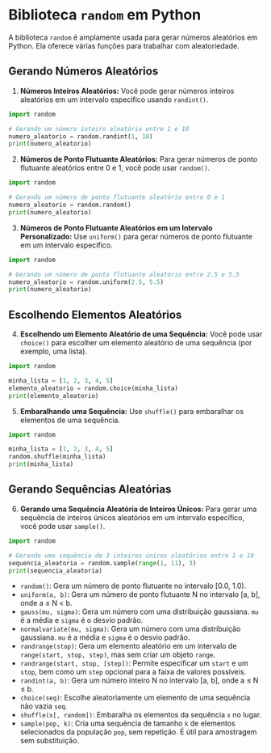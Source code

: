 # Biblioteca `random` em Python

A biblioteca `random` é amplamente usada para gerar números aleatórios em Python. Ela oferece várias funções para trabalhar com aleatoriedade. 

## Gerando Números Aleatórios

1. **Números Inteiros Aleatórios:** Você pode gerar números inteiros aleatórios em um intervalo específico usando `randint()`.

```python
import random

# Gerando um número inteiro aleatório entre 1 e 10
numero_aleatorio = random.randint(1, 10)
print(numero_aleatorio)
```

2. **Números de Ponto Flutuante Aleatórios:** Para gerar números de ponto flutuante aleatórios entre 0 e 1, você pode usar `random()`.

```python
import random

# Gerando um número de ponto flutuante aleatório entre 0 e 1
numero_aleatorio = random.random()
print(numero_aleatorio)
```

3. **Números de Ponto Flutuante Aleatórios em um Intervalo Personalizado:** Use `uniform()` para gerar números de ponto flutuante em um intervalo específico.

```python
import random

# Gerando um número de ponto flutuante aleatório entre 2.5 e 5.5
numero_aleatorio = random.uniform(2.5, 5.5)
print(numero_aleatorio)
```

## Escolhendo Elementos Aleatórios

4. **Escolhendo um Elemento Aleatório de uma Sequência:** Você pode usar `choice()` para escolher um elemento aleatório de uma sequência (por exemplo, uma lista).

```python
import random

minha_lista = [1, 2, 3, 4, 5]
elemento_aleatorio = random.choice(minha_lista)
print(elemento_aleatorio)
```

5. **Embaralhando uma Sequência:** Use `shuffle()` para embaralhar os elementos de uma sequência.

```python
import random

minha_lista = [1, 2, 3, 4, 5]
random.shuffle(minha_lista)
print(minha_lista)
```

## Gerando Sequências Aleatórias

6. **Gerando uma Sequência Aleatória de Inteiros Únicos:** Para gerar uma sequência de inteiros únicos aleatórios em um intervalo específico, você pode usar `sample()`.

```python
import random

# Gerando uma sequência de 3 inteiros únicos aleatórios entre 1 e 10
sequencia_aleatoria = random.sample(range(1, 11), 3)
print(sequencia_aleatoria)
```
- `random()`: Gera um número de ponto flutuante no intervalo [0.0, 1.0).
- `uniform(a, b)`: Gera um número de ponto flutuante N no intervalo [a, b], onde a ≤ N < b.
- `gauss(mu, sigma)`: Gera um número com uma distribuição gaussiana. `mu` é a média e `sigma` é o desvio padrão.
- `normalvariate(mu, sigma)`: Gera um número com uma distribuição gaussiana. `mu` é a média e `sigma` é o desvio padrão.
- `randrange(stop)`: Gera um elemento aleatório em um intervalo de `range(start, stop, step)`, mas sem criar um objeto `range`.
- `randrange(start, stop, [step])`: Permite especificar um `start` e um `stop`, bem como um `step` opcional para a faixa de valores possíveis.
- `randint(a, b)`: Gera um número inteiro N no intervalo [a, b], onde a ≤ N ≤ b.
- `choice(seq)`: Escolhe aleatoriamente um elemento de uma sequência não vazia `seq`.
- `shuffle(x[, random])`: Embaralha os elementos da sequência `x` no lugar.
- `sample(pop, k)`: Cria uma sequência de tamanho `k` de elementos selecionados da população `pop`, sem repetição. É útil para amostragem sem substituição.
